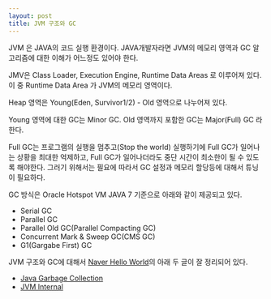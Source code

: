 ```yaml
---
layout: post
title: JVM 구조와 GC
---
```


JVM 은 JAVA의 코드 실행 환경이다. JAVA개발자라면 JVM의 메모리 영역과 GC 알고리즘에 대한 이해가 어느정도 있어야 한다.

JMV은 Class Loader, Execution Engine, Runtime Data Areas 로 이루어져 있다. 이 중 Runtime Data Area 가 JVM의 메모리 영역이다.

Heap 영역은 Young(Eden, Survivor1/2) - Old 영역으로 나누어져 있다.

Young 영역에 대한 GC는 Minor GC. Old 영역까지 포함한 GC는 Major(Full) GC 라 한다.

Full GC는 프로그램의 실행을 멈추고(Stop the world) 실행하기에 Full GC가 일어나는 상황을 최대한 억제하고, Full GC가 일어나더라도 중단 시간이 최소한이 될 수 있도록 해야한다. 그러기 위해서는 필요에 따라서 GC 설정과 메모리 할당등에 대해서 튜닝이 필요하다.

GC 방식은 Oracle Hotspot VM JAVA 7 기준으로 아래와 같이 제공되고 있다.

* Serial GC
* Parallel GC
* Parallel Old GC(Parallel Compacting GC)
* Concurrent Mark & Sweep GC(CMS GC)
* G1(Gargabe First) GC

JVM 구조와 GC에 대해서 [Naver Hello World](http://d2.naver.com/helloworld)의 아래 두 글이 잘 정리되어 있다.

* [Java Garbage Collection](http://d2.naver.com/helloworld/1329)
* [JVM Internal](http://d2.naver.com/helloworld/1230)
